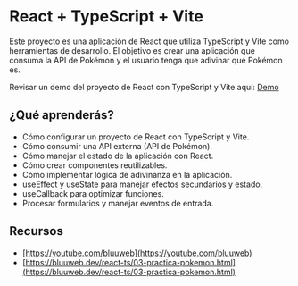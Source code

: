 # React + TypeScript + Vite

Este proyecto es una aplicación de React que utiliza TypeScript y Vite como herramientas de desarrollo. El objetivo es crear una aplicación que consuma la API de Pokémon y el usuario tenga que adivinar qué Pokémon es.

Revisar un demo del proyecto de React con TypeScript y Vite aquí: [Demo](https://quien-es-ese-pokemon-bluuweb.netlify.app/)

## ¿Qué aprenderás?

- Cómo configurar un proyecto de React con TypeScript y Vite.
- Cómo consumir una API externa (API de Pokémon).
- Cómo manejar el estado de la aplicación con React.
- Cómo crear componentes reutilizables.
- Cómo implementar lógica de adivinanza en la aplicación.
- useEffect y useState para manejar efectos secundarios y estado.
- useCallback para optimizar funciones.
- Procesar formularios y manejar eventos de entrada.

## Recursos

- [https://youtube.com/bluuweb](https://youtube.com/bluuweb)
- [https://bluuweb.dev/react-ts/03-practica-pokemon.html](https://bluuweb.dev/react-ts/03-practica-pokemon.html)
